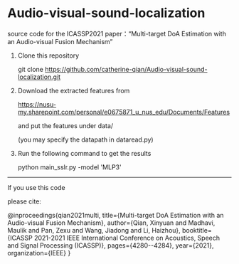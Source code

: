 # Audio-visual-sound-localization

source code for the ICASSP2021 paper：“Multi-target DoA Estimation with an Audio-visual Fusion Mechanism”

1. Clone this repository 

   git clone https://github.com/catherine-qian/Audio-visual-sound-localization.git

2. Download the extracted features from
   
   https://nusu-my.sharepoint.com/personal/e0675871_u_nus_edu/Documents/Features
   
   and put the features under data/
   
   (you may specify the datapath in dataread.py)

3. Run the following command to get the results

   python main_sslr.py -model 'MLP3'


---------------------------------------
If you use this code

please cite:

@inproceedings{qian2021multi,
  title={Multi-target DoA Estimation with an Audio-visual Fusion Mechanism},
  author={Qian, Xinyuan and Madhavi, Maulik and Pan, Zexu and Wang, Jiadong and Li, Haizhou},
  booktitle={ICASSP 2021-2021 IEEE International Conference on Acoustics, Speech and Signal Processing (ICASSP)},
  pages={4280--4284},
  year={2021},
  organization={IEEE}
}





